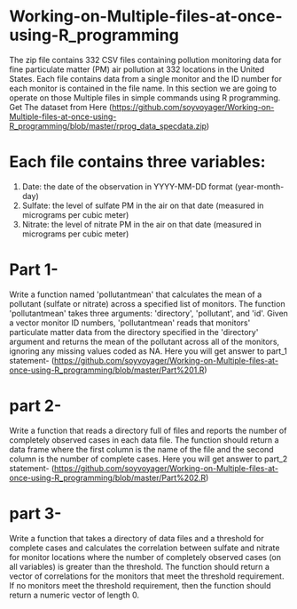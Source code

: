 # Working-on-Multiple-files-at-once-using-R_programming
The zip file contains 332 CSV files containing pollution monitoring data for fine particulate matter (PM) air pollution at 332 locations in the United States. Each file contains data from a single monitor and the ID number for each monitor is contained in the file name. In this section we are going to operate on those Multiple files in simple commands using R programming.
Get The dataset from Here (https://github.com/soyvoyager/Working-on-Multiple-files-at-once-using-R_programming/blob/master/rprog_data_specdata.zip)
# Each file contains three variables:
1) Date: the date of the observation in YYYY-MM-DD format (year-month-day)
2) Sulfate: the level of sulfate PM in the air on that date (measured in micrograms per cubic meter)
3) Nitrate: the level of nitrate PM in the air on that date (measured in micrograms per cubic meter)

# Part 1-
Write a function named 'pollutantmean' that calculates the mean of a pollutant (sulfate or nitrate) across a specified list of monitors. The function 'pollutantmean' takes three arguments: 'directory', 'pollutant', and 'id'. Given a vector monitor ID numbers, 'pollutantmean' reads that monitors' particulate matter data from the directory specified in the 'directory' argument and returns the mean of the pollutant across all of the monitors, ignoring any missing values coded as NA.
Here you will get answer to part_1 statement- (https://github.com/soyvoyager/Working-on-Multiple-files-at-once-using-R_programming/blob/master/Part%201.R)


# part 2-
Write a function that reads a directory full of files and reports the number of completely observed cases in each data file. The function should return a data frame where the first column is the name of the file and the second column is the number of complete cases.
Here you will get answer to part_2 statement- (https://github.com/soyvoyager/Working-on-Multiple-files-at-once-using-R_programming/blob/master/Part%202.R)


# part 3-
Write a function that takes a directory of data files and a threshold for complete cases and calculates the correlation between sulfate and nitrate for monitor locations where the number of completely observed cases (on all variables) is greater than the threshold. The function should return a vector of correlations for the monitors that meet the threshold requirement. If no monitors meet the threshold requirement, then the function should return a numeric vector of length 0.
